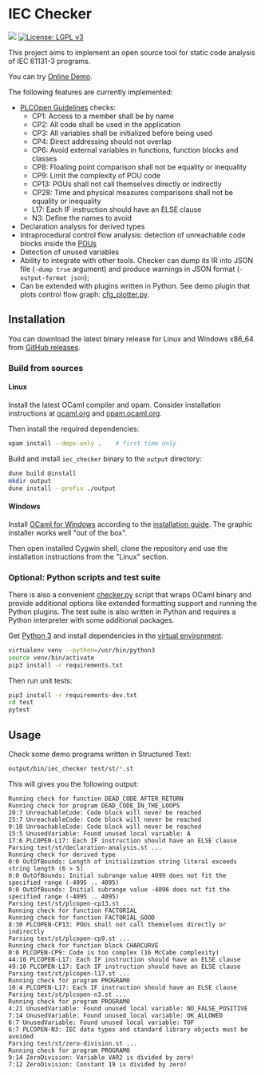 # IEC Checker

![](https://github.com/jubnzv/iec-checker/workflows/Unit%20tests/badge.svg)
[![License: LGPL v3](https://img.shields.io/badge/License-LGPL%20v3-blue.svg)](https://www.gnu.org/licenses/lgpl-3.0)

This project aims to implement an open source tool for static code analysis of IEC 61131-3 programs.

You can try [Online Demo](https://idie.ru/bin/iec-checker).

The following features are currently implemented:
+ [PLCOpen Guidelines](https://plcopen.org/software-construction-guidelines) checks:
  - CP1: Access to a member shall be by name
  - CP2: All code shall be used in the application
  - CP3: All variables shall be initialized before being used
  - CP4: Direct addressing should not overlap
  - CP6: Avoid external variables in functions, function blocks and classes
  - CP8: Floating point comparison shall not be equality or inequality
  - CP9: Limit the complexity of POU code
  - CP13: POUs shall not call themselves directly or indirectly
  - CP28: Time and physical measures comparisons shall not be equality or inequality
  - L17: Each IF instruction should have an ELSE clause
  - N3: Define the names to avoid
+ Declaration analysis for derived types
+ Intraprocedural control flow analysis: detection of unreachable code blocks inside the [POUs](https://en.wikipedia.org/wiki/IEC_61131-3#Program_organization_unit_(POU))
+ Detection of unused variables
+ Ability to integrate with other tools. Checker can dump its IR into JSON file (`-dump true` argument) and produce warnings in JSON format (`-output-format json`);
+ Can be extended with plugins written in Python. See demo plugin that plots control flow graph: [cfg_plotter.py](./src/python/plugins/cfg_plotter.py).

## Installation

You can download the latest binary release for Linux and Windows x86_64 from [GitHub releases](https://github.com/jubnzv/iec-checker/releases).

### Build from sources

#### Linux

Install the latest OCaml compiler and opam. Consider installation instructions at [ocaml.org](https://ocaml.org/docs/install.html) and [opam.ocaml.org](https://opam.ocaml.org/doc/Install.html).

Then install the required dependencies:

```bash
opam install --deps-only .    # first time only
```

Build and install `iec_checker` binary to the `output` directory:

```bash
dune build @install
mkdir output
dune install --prefix ./output
```

#### Windows

Install [OCaml for Windows](https://fdopen.github.io/opam-repository-mingw/) according to the [installation guide](https://fdopen.github.io/opam-repository-mingw/installation/). The graphic installer works well "out of the box".

Then open installed Cygwin shell, clone the repository and use the installation instructions from the "Linux" section.

### Optional: Python scripts and test suite
There is also a convenient [checker.py](./checker.py) script that wraps OCaml binary and provide additional options like extended formatting support and running the Python plugins. The test suite is also written in Python and requires a Python interpreter with some additional packages.

Get [Python 3](https://www.python.org/downloads/) and install dependencies in the [virtual environment](https://docs.python.org/3/library/venv.html):
```bash
virtualenv venv --python=/usr/bin/python3
source venv/bin/activate
pip3 install -r requirements.txt
```

Then run unit tests:
```bash
pip3 install -r requirements-dev.txt
cd test
pytest
```

## Usage

Check some demo programs written in Structured Text:

```bash
output/bin/iec_checker test/st/*.st
```

This will gives you the following output:

```
Running check for function DEAD_CODE_AFTER_RETURN
Running check for program DEAD_CODE_IN_THE_LOOPS
20:7 UnreachableCode: Code block will never be reached
25:7 UnreachableCode: Code block will never be reached
9:10 UnreachableCode: Code block will never be reached
15:5 UnusedVariable: Found unused local variable: A
17:6 PLCOPEN-L17: Each IF instruction should have an ELSE clause
Parsing test/st/declaration-analysis.st ...
Running check for derived type
0:0 OutOfBounds: Length of initialization string literal exceeds string length (6 > 5)
0:0 OutOfBounds: Initial subrange value 4099 does not fit the specified range (-4095 .. 4095)
0:0 OutOfBounds: Initial subrange value -4096 does not fit the specified range (-4095 .. 4095)
Parsing test/st/plcopen-cp13.st ...
Running check for function FACTORIAL
Running check for function FACTORIAL_GOOD
8:30 PLCOPEN-CP13: POUs shall not call themselves directly or indirectly
Parsing test/st/plcopen-cp9.st ...
Running check for function block CHARCURVE
0:0 PLCOPEN-CP9: Code is too complex (16 McCabe complexity)
44:10 PLCOPEN-L17: Each IF instruction should have an ELSE clause
49:10 PLCOPEN-L17: Each IF instruction should have an ELSE clause
Parsing test/st/plcopen-l17.st ...
Running check for program PROGRAM0
10:4 PLCOPEN-L17: Each IF instruction should have an ELSE clause
Parsing test/st/plcopen-n3.st ...
Running check for program PROGRAM0
4:21 UnusedVariable: Found unused local variable: NO_FALSE_POSITIVE
7:14 UnusedVariable: Found unused local variable: OK_ALLOWED
6:7 UnusedVariable: Found unused local variable: TOF
6:7 PLCOPEN-N3: IEC data types and standard library objects must be avoided
Parsing test/st/zero-division.st ...
Running check for program PROGRAM0
9:14 ZeroDivision: Variable VAR2 is divided by zero!
7:12 ZeroDivision: Constant 19 is divided by zero!
```
